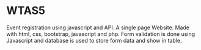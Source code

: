 # WTAS5
Event registration using javascript and API. A single page Website. Made with html, css, bootstrap, javascript and php. Form validation is done using Javascript and database is used to store form data and show in table.
